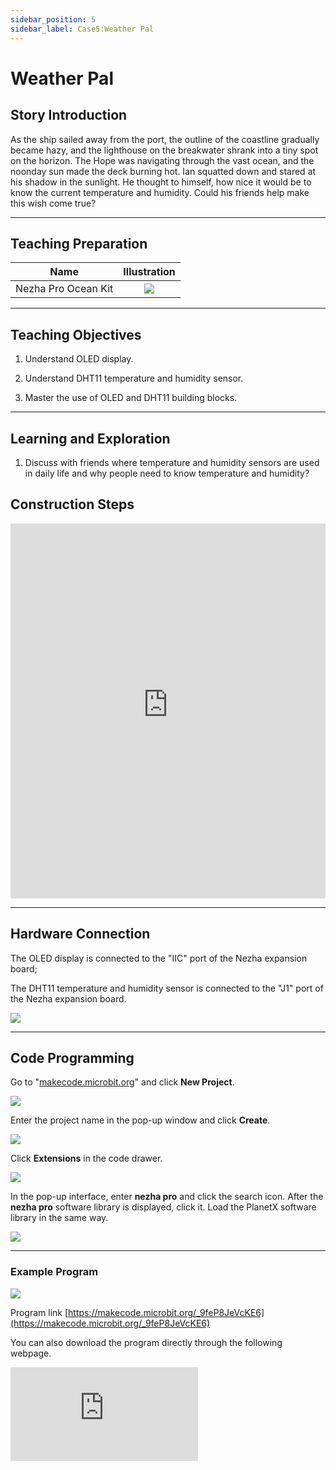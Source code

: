 ```yaml
---
sidebar_position: 5
sidebar_label: Case5:Weather Pal
---
```


# Weather Pal

## Story Introduction

As the ship sailed away from the port, the outline of the coastline gradually became hazy, and the lighthouse on the breakwater shrank into a tiny spot on the horizon. The Hope was navigating through the vast ocean, and the noonday sun made the deck burning hot. Ian squatted down and stared at his shadow in the sunlight. He thought to himself, how nice it would be to know the current temperature and humidity. Could his friends help make this wish come true?

---

## Teaching Preparation

| Name | Illustration |
| :----: | :------------: |
| Nezha Pro Ocean Kit | ![](https://wiki-media-ef.oss-cn-hongkong.aliyuncs.com/docs/microbit/building-blocks/nezha-pro-ocean-kit/nezha-pro-ocean-kit-products-introduction-002.png.png) |

---
## Teaching Objectives
1. Understand OLED display.

2. Understand DHT11 temperature and humidity sensor.

3. Master the use of OLED and DHT11 building blocks.

---
## Learning and Exploration

1. Discuss with friends where temperature and humidity sensors are used in daily life and why people need to know temperature and humidity?

## Construction Steps

<embed src="https://wiki-media-ef.oss-cn-hongkong.aliyuncs.com/docs/microbit/building-blocks/nezha-pro-ocean-kit/setup-diagram/case05/nezha-pro-ocean-kit-step-05-1.png.pdf" type="application/pdf" width="100%" height="600px" />

---
## Hardware Connection
The OLED display is connected to the "IIC" port of the Nezha expansion board;

The DHT11 temperature and humidity sensor is connected to the "J1" port of the Nezha expansion board.

![](https://wiki-media-ef.oss-cn-hongkong.aliyuncs.com/docs/microbit/building-blocks/nezha-pro-ocean-kit/setup-diagram/case05/nezha-pro-ocean-kit-step-05-2.png.png)


---
## Code Programming

Go to "[makecode.microbit.org](https://makecode.microbit.org)" and click **New Project**.

![](https://wiki-media-ef.oss-cn-hongkong.aliyuncs.com/docs/microbit/building-blocks/microbit-space-science-kit/images/microbit-space-science-kit-case01-07.png)

Enter the project name in the pop-up window and click **Create**.

![](https://wiki-media-ef.oss-cn-hongkong.aliyuncs.com/docs/microbit/building-blocks/microbit-space-science-kit/images/microbit-space-science-kit-case01-11.png)

Click **Extensions** in the code drawer.

![](https://wiki-media-ef.oss-cn-hongkong.aliyuncs.com/docs/microbit/building-blocks/microbit-space-science-kit/images/microbit-space-science-kit-case01-09.png)

In the pop-up interface, enter **nezha pro** and click the search icon. After the **nezha pro** software library is displayed, click it. Load the PlanetX software library in the same way.

![](https://wiki-media-ef.oss-cn-hongkong.aliyuncs.com/docs/microbit/building-blocks/microbit-space-science-kit/images/microbit-space-science-kit-case01-10.png)

---
### Example Program

![](https://wiki-media-ef.oss-cn-hongkong.aliyuncs.com/docs/microbit/building-blocks/nezha-pro-ocean-kit/setup-diagram/case05/nezha-pro-ocean-kit-step-05-3.png.png)

Program link
[https://makecode.microbit.org/_9feP8JeVcKE6](https://makecode.microbit.org/_9feP8JeVcKE6)

You can also download the program directly through the following webpage.

<div
    style={{
        position: 'relative',
        paddingBottom: '60%',
        overflow: 'hidden',
    }}
>
    <iframe
        src="https://makecode.microbit.org/_9feP8JeVcKE6"
        frameborder="0"
        sandbox="allow-popups allow-forms allow-scripts allow-same-origin"
        style={{
            position: 'absolute',
            width: '100%',
            height: '100%',
        }}
    />
</div>

---
### Download Program

Use a USB cable to connect the PC and micro:bit V2.

![](https://wiki-media-ef.oss-cn-hongkong.aliyuncs.com/docs/microbit/building-blocks/microbit-space-science-kit/images/microbit-space-science-kit-manual03.gif)

After successful connection, a drive named MICROBIT will be recognized on the computer.

![](https://wiki-media-ef.oss-cn-hongkong.aliyuncs.com/docs/microbit/building-blocks/microbit-space-science-kit/images/microbit-space-science-kit-manual06.png)

Click![](https://wiki-media-ef.oss-cn-hongkong.aliyuncs.com/docs/microbit/building-blocks/microbit-space-science-kit/images/microbit-space-science-kit-manual07.png) in the lower left corner and select **Connect Device**.

![](https://wiki-media-ef.oss-cn-hongkong.aliyuncs.com/docs/microbit/building-blocks/microbit-space-science-kit/images/microbit-space-science-kit-manual11.png)

Click![](https://wiki-media-ef.oss-cn-hongkong.aliyuncs.com/docs/microbit/building-blocks/microbit-space-science-kit/images/microbit-space-science-kit-manual08.png).

![](https://wiki-media-ef.oss-cn-hongkong.aliyuncs.com/docs/microbit/building-blocks/microbit-space-science-kit/images/microbit-space-science-kit-manual12.png)

Click![](https://wiki-media-ef.oss-cn-hongkong.aliyuncs.com/docs/microbit/building-blocks/microbit-space-science-kit/images/microbit-space-science-kit-manual09.png).

![](https://wiki-media-ef.oss-cn-hongkong.aliyuncs.com/docs/microbit/building-blocks/microbit-space-science-kit/images/microbit-space-science-kit-manual13.png)

In the pop-up window, select **BBC micro:bit CMSIS-DAP**, then select **Connect**. So far, our micro:bit has been successfully connected.

![](https://wiki-media-ef.oss-cn-hongkong.aliyuncs.com/docs/microbit/building-blocks/microbit-space-science-kit/images/microbit-space-science-kit-manual14.png)

Click **Download Program**

![](https://wiki-media-ef.oss-cn-hongkong.aliyuncs.com/docs/microbit/building-blocks/microbit-space-science-kit/images/microbit-space-science-kit-manual10.png)

---
## Case Demonstration
The OLED displays the current temperature and humidity. When the temperature is higher than 30°C, the micro:bit shows a "crying face"; otherwise, it shows a "smiling face".

**Picture**

---
## Extended Knowledge

The DHT11 temperature and humidity sensor is a commonly used digital temperature and humidity composite sensor, featuring simple structure, low cost, and ease of use. It is widely applied in scenarios such as smart homes, meteorological monitoring, and agricultural greenhouses. Here is a detailed introduction:

### 1. Basic Overview

Function: It can measure ambient temperature and humidity simultaneously and convert the data into digital signals for output.

Type: It is a composite sensor combining a resistive humidity sensor and an NTC (Negative Temperature Coefficient) thermistor.

Output form: Single-bus digital signal, which is convenient for direct communication with main control devices such as microcontrollers (e.g., Arduino, STM32).

### 2. Working Principle

#### 1. Humidity Measurement:

It uses a resistive humidity sensing element (polymer film), whose resistance value changes with ambient humidity. The higher the humidity, the lower the resistance value. The resistance change is converted into an electrical signal through a circuit.

#### 2. Temperature Measurement:

Temperature is detected by an NTC thermistor. When the temperature rises, the resistance value decreases, and vice versa. It is converted into an electrical signal through a circuit.

#### 3. Signal Processing:

The microcontroller inside the sensor converts the analog temperature and humidity signals into digital signals, which are output through the DATA pin using the single-bus protocol.

#### 3. Typical Application Scenarios

Smart home: Temperature and humidity monitoring modules, automatic control of air conditioners/humidifiers.

Agriculture and breeding: Greenhouse temperature and humidity monitoring, environmental regulation of livestock and poultry houses.

Meteorological stations: Construction of simple environmental monitoring equipment and small meteorological stations.

Industrial control: Warehouse temperature and humidity monitoring, equipment operating environment monitoring.
